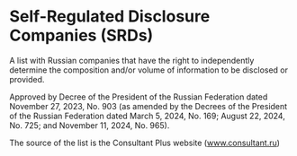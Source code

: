 # Self-Regulated Disclosure Companies (SRDs)

A list with Russian companies that have the right to independently determine the composition and/or volume of information to be disclosed or provided. 

Approved by Decree of the President of the Russian Federation dated November 27, 2023, No. 903 (as amended by the Decrees of the President of the Russian Federation dated March 5, 2024, No. 169; August 22, 2024, No. 725; and November 11, 2024, No. 965).

The source of the list is the Consultant Plus website (www.consultant.ru)